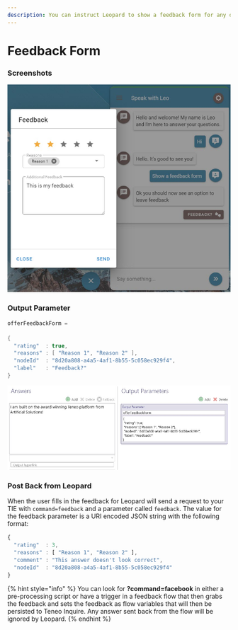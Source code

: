```yaml
---
description: You can instruct Leopard to show a feedback form for any output node.
---
```


# Feedback Form

### Screenshots

![Feedback for displayed by Leopard](../../.gitbook/assets/feedback-form.jpg)

### Output Parameter

```groovy
offerFeedbackForm = 

{
  "rating"  : true,
  "reasons" : [ "Reason 1", "Reason 2" ],
  "nodeId"  : "8d20a808-a4a5-4af1-8b55-5c058ec929f4",
  "label"   : "Feedback?"
}
```

![Output Parameter in Teneo](../../.gitbook/assets/feedback.jpg)

### Post Back from Leopard

When the user fills in the feedback for Leopard will send a request to your TIE with `command=feedback` and a parameter called `feedback`. The value for the feedback parameter is a URI encoded JSON string with the following format:

```javascript
{
  "rating"  : 3,
  "reasons" : [ "Reason 1", "Reason 2" ],
  "comment" : "This answer doesn't look correct",
  "nodeId"  : "8d20a808-a4a5-4af1-8b55-5c058ec929f4"
}
```

{% hint style="info" %}
You can look for **?command=facebook** in either a pre-processing script or have a trigger in a feedback flow that then grabs the feedback and sets the feedback as flow variables that will then be persisted to Teneo Inquire. Any answer sent back from the flow will be ignored by Leopard. 
{% endhint %}

